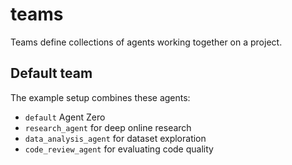 # teams

Teams define collections of agents working together on a project.

## Default team

The example setup combines these agents:

- `default` Agent Zero
- `research_agent` for deep online research
- `data_analysis_agent` for dataset exploration
- `code_review_agent` for evaluating code quality
